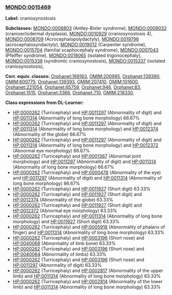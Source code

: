 
### [MONDO:0015469](http://purl.obolibrary.org/obo/MONDO_0015469)
**Label:** craniosynostosis

**Subclasses:** [MONDO:0008803](http://purl.obolibrary.org/obo/MONDO_0008803) (Antley-Bixler syndrome), [MONDO:0009032](http://purl.obolibrary.org/obo/MONDO_0009032) (cranioectodermal dysplasia), [MONDO:0010929](http://purl.obolibrary.org/obo/MONDO_0010929) (craniosynostosis 4), [MONDO:0008709](http://purl.obolibrary.org/obo/MONDO_0008709) (Acrocephalopolydactyly), [MONDO:0019796](http://purl.obolibrary.org/obo/MONDO_0019796) (acrocephalosyndactyly), [MONDO:0019012](http://purl.obolibrary.org/obo/MONDO_0019012) (Carpenter syndrome), [MONDO:0015704](http://purl.obolibrary.org/obo/MONDO_0015704) (familial scaphocephaly syndrome), [MONDO:0007043](http://purl.obolibrary.org/obo/MONDO_0007043) (Pfeiffer syndrome), [MONDO:0018065](http://purl.obolibrary.org/obo/MONDO_0018065) (isolated trigonocephaly), [MONDO:0015338](http://purl.obolibrary.org/obo/MONDO_0015338) (syndromic craniosynostosis), [MONDO:0015337](http://purl.obolibrary.org/obo/MONDO_0015337) (isolated craniosynostosis), 

**Corr. equiv. classes:** [Orphanet:169163](http://www.orpha.net/ORDO/Orphanet_169163), [OMIM:200995](http://purl.obolibrary.org/obo/OMIM_200995), [Orphanet:139390](http://www.orpha.net/ORDO/Orphanet_139390), [OMIM:600775](http://purl.obolibrary.org/obo/OMIM_600775), [Orphanet:139393](http://www.orpha.net/ORDO/Orphanet_139393), [OMIM:207410](http://purl.obolibrary.org/obo/OMIM_207410), [OMIM:101600](http://purl.obolibrary.org/obo/OMIM_101600), [Orphanet:221054](http://www.orpha.net/ORDO/Orphanet_221054), [Orphanet:65759](http://www.orpha.net/ORDO/Orphanet_65759), [Orphanet:946](http://www.orpha.net/ORDO/Orphanet_946), [Orphanet:83](http://www.orpha.net/ORDO/Orphanet_83), [Orphanet:1515](http://www.orpha.net/ORDO/Orphanet_1515), [Orphanet:3366](http://www.orpha.net/ORDO/Orphanet_3366), [Orphanet:710](http://www.orpha.net/ORDO/Orphanet_710), [OMIM:218330](http://purl.obolibrary.org/obo/OMIM_218330), 

**Class expressions from DL-Learner:**

- [HP:0000262](http://purl.obolibrary.org/obo/HP_0000262) (Turricephaly) and [HP:0011297](http://purl.obolibrary.org/obo/HP_0011297) (Abnormality of digit) and [HP:0011314](http://purl.obolibrary.org/obo/HP_0011314) (Abnormality of long bone morphology) 66.67%
- [HP:0000262](http://purl.obolibrary.org/obo/HP_0000262) (Turricephaly) and [HP:0011297](http://purl.obolibrary.org/obo/HP_0011297) (Abnormality of digit) and [HP:0011314](http://purl.obolibrary.org/obo/HP_0011314) (Abnormality of long bone morphology) and [HP:0012374](http://purl.obolibrary.org/obo/HP_0012374) (Abnormality of the globe) 66.67%
- [HP:0000262](http://purl.obolibrary.org/obo/HP_0000262) (Turricephaly) and [HP:0011297](http://purl.obolibrary.org/obo/HP_0011297) (Abnormality of digit) and [HP:0011314](http://purl.obolibrary.org/obo/HP_0011314) (Abnormality of long bone morphology) and [HP:0012372](http://purl.obolibrary.org/obo/HP_0012372) (Abnormal eye morphology) 66.67%
- [HP:0000262](http://purl.obolibrary.org/obo/HP_0000262) (Turricephaly) and [HP:0001367](http://purl.obolibrary.org/obo/HP_0001367) (Abnormal joint morphology) and [HP:0011297](http://purl.obolibrary.org/obo/HP_0011297) (Abnormality of digit) and [HP:0011314](http://purl.obolibrary.org/obo/HP_0011314) (Abnormality of long bone morphology) 66.67%
- [HP:0000262](http://purl.obolibrary.org/obo/HP_0000262) (Turricephaly) and [HP:0000478](http://purl.obolibrary.org/obo/HP_0000478) (Abnormality of the eye) and [HP:0011297](http://purl.obolibrary.org/obo/HP_0011297) (Abnormality of digit) and [HP:0011314](http://purl.obolibrary.org/obo/HP_0011314) (Abnormality of long bone morphology) 66.67%
- [HP:0000262](http://purl.obolibrary.org/obo/HP_0000262) (Turricephaly) and [HP:0011927](http://purl.obolibrary.org/obo/HP_0011927) (Short digit) 63.33%
- [HP:0000262](http://purl.obolibrary.org/obo/HP_0000262) (Turricephaly) and [HP:0011927](http://purl.obolibrary.org/obo/HP_0011927) (Short digit) and [HP:0012374](http://purl.obolibrary.org/obo/HP_0012374) (Abnormality of the globe) 63.33%
- [HP:0000262](http://purl.obolibrary.org/obo/HP_0000262) (Turricephaly) and [HP:0011927](http://purl.obolibrary.org/obo/HP_0011927) (Short digit) and [HP:0012372](http://purl.obolibrary.org/obo/HP_0012372) (Abnormal eye morphology) 63.33%
- [HP:0000262](http://purl.obolibrary.org/obo/HP_0000262) (Turricephaly) and [HP:0011314](http://purl.obolibrary.org/obo/HP_0011314) (Abnormality of long bone morphology) and [HP:0011927](http://purl.obolibrary.org/obo/HP_0011927) (Short digit) 63.33%
- [HP:0000262](http://purl.obolibrary.org/obo/HP_0000262) (Turricephaly) and [HP:0005918](http://purl.obolibrary.org/obo/HP_0005918) (Abnormality of phalanx of finger) and [HP:0011314](http://purl.obolibrary.org/obo/HP_0011314) (Abnormality of long bone morphology) 63.33%
- [HP:0000262](http://purl.obolibrary.org/obo/HP_0000262) (Turricephaly) and [HP:0003196](http://purl.obolibrary.org/obo/HP_0003196) (Short nose) and [HP:0040068](http://purl.obolibrary.org/obo/HP_0040068) (Abnormality of limb bone) 63.33%
- [HP:0000262](http://purl.obolibrary.org/obo/HP_0000262) (Turricephaly) and [HP:0003196](http://purl.obolibrary.org/obo/HP_0003196) (Short nose) and [HP:0040064](http://purl.obolibrary.org/obo/HP_0040064) (Abnormality of limbs) 63.33%
- [HP:0000262](http://purl.obolibrary.org/obo/HP_0000262) (Turricephaly) and [HP:0003196](http://purl.obolibrary.org/obo/HP_0003196) (Short nose) and [HP:0011297](http://purl.obolibrary.org/obo/HP_0011297) (Abnormality of digit) 63.33%
- [HP:0000262](http://purl.obolibrary.org/obo/HP_0000262) (Turricephaly) and [HP:0002817](http://purl.obolibrary.org/obo/HP_0002817) (Abnormality of the upper limb) and [HP:0011314](http://purl.obolibrary.org/obo/HP_0011314) (Abnormality of long bone morphology) 63.33%
- [HP:0000262](http://purl.obolibrary.org/obo/HP_0000262) (Turricephaly) and [HP:0002814](http://purl.obolibrary.org/obo/HP_0002814) (Abnormality of the lower limb) and [HP:0011314](http://purl.obolibrary.org/obo/HP_0011314) (Abnormality of long bone morphology) 63.33%


